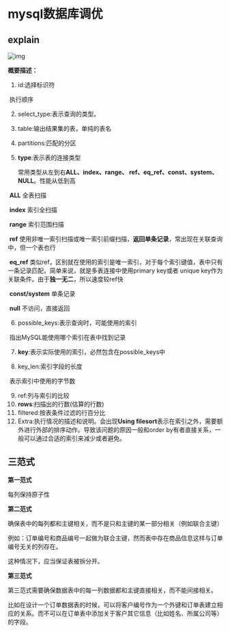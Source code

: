 # mysql数据库调优

## explain

![img](https://images2018.cnblogs.com/blog/512541/201808/512541-20180803142201303-545775900.png)

**概要描述：**

1. id:选择标识符

​	执行顺序

2. select_type:表示查询的类型。

3. table:输出结果集的表，单纯的表名

4. partitions:匹配的分区
5. **type**:表示表的连接类型

 	常用类型从左到右**ALL、index、range、 ref、eq_ref、const、system、NULL**。性能从低到高

​	**ALL** 全表扫描

​	**index** 索引全扫描

​	**range** 索引范围扫描

​	**ref** 使用非唯一索引扫描或唯一索引前缀扫描，**返回单条记录**，常出现在关联查询中，但一个表也行

​	**eq_ref** 类似ref，区别就在使用的索引是唯一索引，对于每个索引键值，表中只有一条记录匹配，简单来说，就是多表连接中使用primary key或者 unique key作为关联条件。由于**独一无二**，所以速度较ref快

​	**const/system** 单条记录

​	**null** 不访问，直接返回

6. possible_keys:表示查询时，可能使用的索引

​	指出MySQL能使用哪个索引在表中找到记录

7. **key**:表示实际使用的索引，必然包含在possible_keys中

8. key_len:索引字段的长度

​	表示索引中使用的字节数

9. ref:列与索引的比较
10. **rows**:扫描出的行数(估算的行数)
11. filtered:按表条件过滤的行百分比
12. Extra:执行情况的描述和说明。会出现**Using filesort**表示在索引之外，需要额外进行外部的排序动作。导致该问题的原因一般和order by有者直接关系，一般可以通过合适的索引来减少或者避免。

## 三范式

**第一范式**

每列保持原子性

**第二范式**

确保表中的每列都和主键相关，而不是只和主键的某一部分相关（例如联合主键）

例如：订单编号和商品编号一起做为联合主键，然而表中存在商品信息这样与订单编号无关的列存在。

这种情况下，应当保证表被拆分开。

**第三范式**

第三范式需要确保数据表中的每一列数据都和主键直接相关，而不能间接相关。

比如在设计一个订单数据表的时候，可以将客户编号作为一个外键和订单表建立相应的关系。而不可以在订单表中添加关于客户其它信息（比如姓名、所属公司等）的字段。